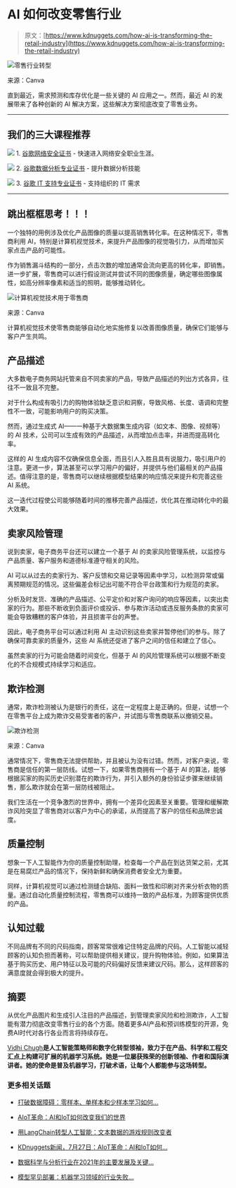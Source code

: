 # AI 如何改变零售行业

> 原文：[https://www.kdnuggets.com/how-ai-is-transforming-the-retail-industry](https://www.kdnuggets.com/how-ai-is-transforming-the-retail-industry)

![零售行业转型](../Images/5c0002b662560be64eafd2aeffe013bf.png)

来源：Canva

直到最近，需求预测和库存优化是一些关键的 AI 应用之一。然而，最近 AI 的发展带来了各种创新的 AI 解决方案，这些解决方案彻底改变了零售业务。

* * *

## 我们的三大课程推荐

![](../Images/0244c01ba9267c002ef39d4907e0b8fb.png) 1\. [谷歌网络安全证书](https://www.kdnuggets.com/google-cybersecurity) - 快速进入网络安全职业生涯。

![](../Images/e225c49c3c91745821c8c0368bf04711.png) 2\. [谷歌数据分析专业证书](https://www.kdnuggets.com/google-data-analytics) - 提升数据分析技能

![](../Images/0244c01ba9267c002ef39d4907e0b8fb.png) 3\. [谷歌 IT 支持专业证书](https://www.kdnuggets.com/google-itsupport) - 支持组织的 IT 需求

* * *

## 跳出框框思考！！！

一个独特的用例涉及优化产品图像的质量以提高销售转化率。在这种情况下，零售商利用 AI，特别是计算机视觉技术，来提升产品图像的视觉吸引力，从而增加买家点击产品的可能性。

作为销售漏斗结构的一部分，点击次数的增加通常会流向更高的转化率，即销售。进一步扩展，零售商可以进行假设测试并尝试不同的图像质量，确定哪些图像属性，如高分辨率像素和适当的照明，能够推动转化。

![计算机视觉技术用于零售商](../Images/f0b5a3013b67caff2395e4a0c700ad80.png)

来源：Canva

计算机视觉技术使零售商能够自动化地实施修复以改善图像质量，确保它们能够与客户产生共鸣。

## 产品描述

大多数电子商务网站托管来自不同卖家的产品，导致产品描述的列出方式各异，往往不一致且不完整。

对于什么构成有吸引力的购物体验缺乏意识和洞察，导致风格、长度、语调和完整性不一致，可能影响用户的购买决策。

然而，通过生成式 AI——一种基于大数据集生成内容（如文本、图像、视频等）的 AI 技术，公司可以生成有效的产品描述，从而增加点击率，并进而提高转化率。

这样的 AI 生成内容不仅确保信息全面，而且引人入胜且具有说服力，吸引用户的注意。更进一步，算法甚至可以学习用户的偏好，并提供与他们最相关的产品描述。值得注意的是，零售商可以继续根据模型结果的响应情况来提升和完善这些 AI 系统。

这一迭代过程使公司能够随着时间的推移完善产品描述，优化其在推动转化中的最大效果。

## 卖家风险管理

说到卖家，电子商务平台还可以建立一个基于 AI 的卖家风险管理系统，以监控与产品质量、客户服务和道德标准遵守相关的风险。

AI 可以从过去的卖家行为、客户反馈和交易记录等因素中学习，以检测异常或偏离预期规范的情况。这些偏差会标记出可能不符合平台政策和行为规范的卖家。

分析及时发货、准确的产品描述、公平定价和对客户询问的响应等因素，以突出卖家的行为。那些不断收到负面评价或投诉、参与欺诈活动或违反服务条款的卖家可能会导致糟糕的客户体验，并且损害平台的声誉。

因此，电子商务平台可以通过利用 AI 主动识别这些卖家并暂停他们的参与。除了确保可靠卖家的质量外，这些 AI 系统还促进了客户之间的信任和建立了信心。

虽然卖家的行为可能会随着时间变化，但基于 AI 的风险管理系统可以根据不断变化的不合规模式持续学习和适应。

## 欺诈检测

通常，欺诈检测被认为是银行的责任，这在一定程度上是正确的。但是，试想一个在零售平台上成为欺诈交易受害者的客户，并试图与零售商联系以撤销交易。

![欺诈检测](../Images/d7d3d021a6dba4db7d87bb09568fa8b5.png)

来源：Canva

通常情况下，零售商无法提供帮助，并且被认为没有过错。然而，对客户来说，零售商是信任的第一层防线。试想一下，如果零售商拥有一个基于 AI 的算法，能够根据买家的购买历史识别潜在的欺诈行为，并引入额外的身份验证步骤来继续销售，那么欺诈就会在第一层防线被阻止。

我们生活在一个竞争激烈的世界中，拥有一个差异化因素至关重要。管理和缓解欺诈风险突显了零售商对以客户为中心的承诺，从而提高了客户的信任和品牌忠诚度。

## 质量控制

想象一下人工智能作为你的质量控制助理，检查每一个产品在到达货架之前，尤其是在易腐烂产品的情况下，保持新鲜和确保消费者安全尤为重要。

同样，计算机视觉可以通过检测缝合缺陷、面料一致性和印刷对齐来分析衣物的质量。通过自动化质量控制流程，零售商可以维持一致的产品标准，为顾客提供优质的产品。

## 认知过载

不同品牌有不同的尺码指南，顾客常常很难记住特定品牌的尺码。人工智能以减轻顾客的认知负担而著称，可以帮助提供相关建议，提升购物体验。例如，如果算法基于购买历史、用户特征以及可能的尺码偏好反馈来建议尺码。那么，这样顾客的满意度就会得到极大的提升。

## 摘要

从优化产品图片和生成引人注目的产品描述，到管理卖家风险和检测欺诈，人工智能有潜力彻底改变零售行业的各个方面。随着更多AI产品和预训练模型的开源，免费AI时代对各行各业而言将持续存在。

**[](https://vidhi-chugh.medium.com/)**[Vidhi Chugh](https://vidhi-chugh.medium.com/)**是人工智能策略师和数字化转型领袖，致力于在产品、科学和工程交汇点上构建可扩展的机器学习系统。她是一位屡获殊荣的创新领袖、作者和国际演讲者。她的使命是普及机器学习，打破术语，让每个人都能参与这场转型。**

### 更多相关话题

+   [打破数据障碍：零样本、单样本和少样本学习如何…](https://www.kdnuggets.com/2023/08/breaking-data-barrier-zeroshot-oneshot-fewshot-learning-transforming-machine-learning.html)

+   [AIoT革命：AI和IoT如何改变我们的世界](https://www.kdnuggets.com/2022/07/aiot-revolution-ai-iot-transforming-world.html)

+   [用LangChain转型人工智能：文本数据的游戏规则改变者](https://www.kdnuggets.com/2023/08/transforming-ai-langchain-text-data-game-changer.html)

+   [KDnuggets新闻，7月27日：AIoT革命：AI和IoT如何…](https://www.kdnuggets.com/2022/n30.html)

+   [数据科学与分析行业在2021年的主要发展及关键…](https://www.kdnuggets.com/2021/12/developments-predictions-data-science-analytics-industry.html)

+   [模型罕见部署：机器学习领域的行业失败…](https://www.kdnuggets.com/2022/01/models-rarely-deployed-industrywide-failure-machine-learning-leadership.html)
